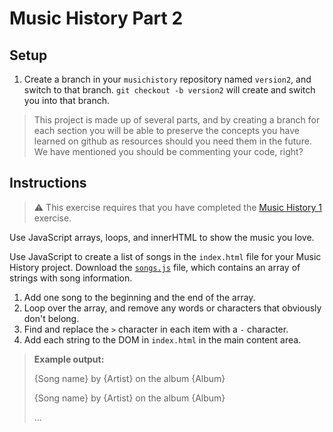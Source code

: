 # Music History Part 2

## Setup

1. Create a branch in your `musichistory` repository named `version2`, and switch to that branch. `git checkout -b version2` will create and switch you into that branch.

> This project is made up of several parts, and by creating a branch for each section you will be able to preserve the concepts you have learned on github as resources should you need them in the future. We have mentioned you should be commenting your code, right?

## Instructions

> :warning: This exercise requires that you have completed the [Music History 1](SW_MUSIC_HISTORY_01.md) exercise.

Use JavaScript arrays, loops, and innerHTML to show the music you love.

Use JavaScript to create a list of songs in the `index.html` file for your Music History project. Download the [`songs.js`](https://raw.githubusercontent.com/nashville-software-school/front-end-curriculum/9f5d7303f4c53102e8918f0ca06bebc84c91d266/resources/js-101.js) file, which contains an array of strings with song information.

1. Add one song to the beginning and the end of the array.
1. Loop over the array, and remove any words or characters that obviously don't belong.
1. Find and replace the `>` character in each item with a `-` character.
1. Add each string to the DOM in `index.html` in the main content area.

> **Example output:**  
>  
> {Song name} by {Artist} on the album {Album}  
>  
> {Song name} by {Artist} on the album {Album}  
>  
> ...
